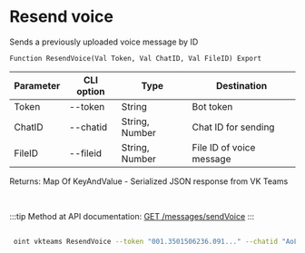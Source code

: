 ﻿---
sidebar_position: 7
---

# Resend voice
 Sends a previously uploaded voice message by ID



`Function ResendVoice(Val Token, Val ChatID, Val FileID) Export`

 | Parameter | CLI option | Type | Destination |
 |-|-|-|-|
 | Token | --token | String | Bot token |
 | ChatID | --chatid | String, Number | Chat ID for sending |
 | FileID | --fileid | String, Number | File ID of voice message |

 
 Returns: Map Of KeyAndValue - Serialized JSON response from VK Teams

<br/>

:::tip
Method at API documentation: [GET /messages/sendVoice](https://teams.vk.com/botapi/#/messages/get_messages_sendVoice)
:::
<br/>


	


```sh title="CLI command example"
 
 oint vkteams ResendVoice --token "001.3501506236.091..." --chatid "AoLI0egLWBSLR1Ngn2w" --fileid "I000bPVBYaNQkn9Fg3oY0066ba35811bd"

```


